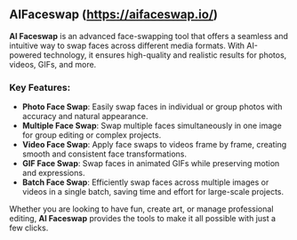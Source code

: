 ## AIFaceswap (https://aifaceswap.io/)

**AI Faceswap** is an advanced face-swapping tool that offers a seamless and intuitive way to swap faces across different media formats. With AI-powered technology, it ensures high-quality and realistic results for photos, videos, GIFs, and more.

### Key Features:
- **Photo Face Swap**: Easily swap faces in individual or group photos with accuracy and natural appearance.
- **Multiple Face Swap**: Swap multiple faces simultaneously in one image for group editing or complex projects.
- **Video Face Swap**: Apply face swaps to videos frame by frame, creating smooth and consistent face transformations.
- **GIF Face Swap**: Swap faces in animated GIFs while preserving motion and expressions.
- **Batch Face Swap**: Efficiently swap faces across multiple images or videos in a single batch, saving time and effort for large-scale projects.

Whether you are looking to have fun, create art, or manage professional editing, **AI Faceswap** provides the tools to make it all possible with just a few clicks.

